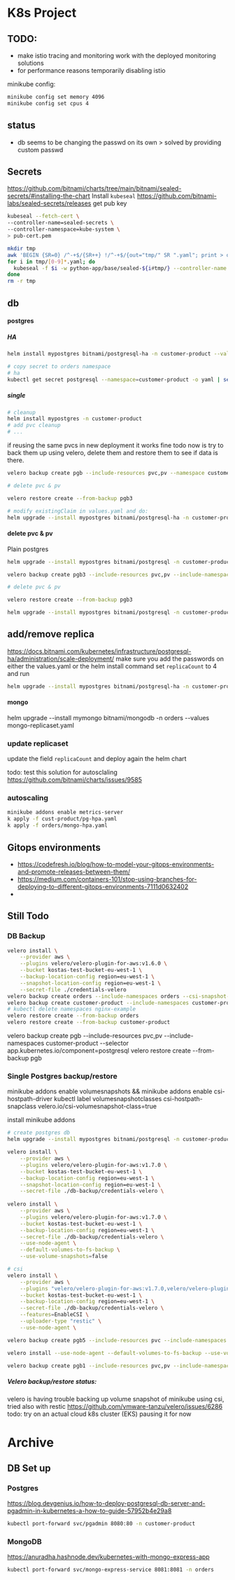 # K8s Project

## TODO:

- make istio tracing and monitoring work with the deployed monitoring solutions
- for performance reasons temporarily disabling istio

minikube config:

``` bash
minikube config set memory 4096
minikube config set cpus 4
```

## status 
- db seems to be changing the passwd on its own > solved by providing custom passwd


## Secrets 
https://github.com/bitnami/charts/tree/main/bitnami/sealed-secrets/#installing-the-chart
Install `kubeseal`
https://github.com/bitnami-labs/sealed-secrets/releases
get pub key
``` bash
kubeseal --fetch-cert \
--controller-name=sealed-secrets \
--controller-namespace=kube-system \
> pub-cert.pem

mkdir tmp
awk 'BEGIN {SR=0} /^-+$/{SR++} !/^-+$/{out="tmp/" SR ".yaml"; print > out}' k8s-secrets.yaml
for i in tmp/[0-9]*.yaml; do
  kubeseal -f $i -w python-app/base/sealed-${i#tmp/} --controller-name sealed-secrets --controller-namespace kube-system
done
rm -r tmp

```



## db

#### postgres
##### HA
``` bash
helm install mypostgres bitnami/postgresql-ha -n customer-product --values postgres-values.yaml

# copy secret to orders namespace
# ha
kubectl get secret postgresql --namespace=customer-product -o yaml | sed 's/namespace: .*/namespace: orders/' | kubectl apply -f -
```
##### single

``` bash
# cleanup
helm install mypostgres -n customer-product
# add pvc cleanup
# ...
```

if reusing the same pvcs in new deployment it works fine
todo now is try to back them up using velero, delete them and restore them to see if data is there.

``` bash
velero backup create pgb --include-resources pvc,pv --namespace customer-product --selector app.kubernetes.io/component=postgresql

# delete pvc & pv

velero restore create --from-backup pgb3

# modify existingClaim in values.yaml and do:
helm upgrade --install mypostgres bitnami/postgresql-ha -n customer-product --values postgres-values.yaml
```

#### delete pvc & pv
 Plain postgres

``` bash
helm upgrade --install mypostgres bitnami/postgresql -n customer-product --values postgres.yaml

velero backup create pgb3 --include-resources pvc,pv --include-namespaces customer-product --selector app.kubernetes.io/name=postgresql

# delete pvc & pv

velero restore create --from-backup pgb3

helm upgrade --install mypostgres bitnami/postgresql -n customer-product --values postgres.yaml
```


## add/remove replica
https://docs.bitnami.com/kubernetes/infrastructure/postgresql-ha/administration/scale-deployment/
make sure you add the passwords on either the values.yaml or the helm install command
set `replicaCount` to 4 and run
``` bash
helm upgrade --install mypostgres bitnami/postgresql-ha -n customer-product --values postgres-values.yaml
```


#### mongo
helm upgrade --install mymongo bitnami/mongodb -n orders --values mongo-replicaset.yaml

### update replicaset
update the field `replicaCount` and deploy again the helm chart

todo: 
test this solution for autosclaling
https://github.com/bitnami/charts/issues/9585

### autoscaling
``` bash
minikube addons enable metrics-server
k apply -f cust-product/pg-hpa.yaml
k apply -f orders/mongo-hpa.yaml
```

## Gitops environments
- https://codefresh.io/blog/how-to-model-your-gitops-environments-and-promote-releases-between-them/
- https://medium.com/containers-101/stop-using-branches-for-deploying-to-different-gitops-environments-7111d0632402
- 



## Still Todo

### DB Backup 
``` bash
velero install \
    --provider aws \
    --plugins velero/velero-plugin-for-aws:v1.6.0 \
    --bucket kostas-test-bucket-eu-west-1 \
    --backup-location-config region=eu-west-1 \
    --snapshot-location-config region=eu-west-1 \
    --secret-file ./credentials-velero
velero backup create orders --include-namespaces orders --csi-snapshot-timeout=20m
velero backup create customer-product --include-namespaces customer-product --csi-snapshot-timeout=20m
# kubectl delete namespaces nginx-example
velero restore create --from-backup orders
velero restore create --from-backup customer-product

```

velero backup create pgb --include-resources pvc,pv --include-namespaces customer-product --selector app.kubernetes.io/component=postgresql
velero restore create --from-backup pgb



### Single Postgres backup/restore 

minikube addons enable volumesnapshots && minikube addons enable csi-hostpath-driver
kubectl label volumesnapshotclasses csi-hostpath-snapclass velero.io/csi-volumesnapshot-class=true

install minikube addons

``` bash
# create postgres db
helm upgrade --install mypostgres bitnami/postgresql -n customer-product --values postgres.yaml

velero install \
    --provider aws \
    --plugins velero/velero-plugin-for-aws:v1.7.0 \
    --bucket kostas-test-bucket-eu-west-1 \
    --backup-location-config region=eu-west-1 \
    --snapshot-location-config region=eu-west-1 \
    --secret-file ./db-backup/credentials-velero \
    
velero install \
    --provider aws \
    --plugins velero/velero-plugin-for-aws:v1.7.0 \
    --bucket kostas-test-bucket-eu-west-1 \
    --backup-location-config region=eu-west-1 \
    --secret-file ./db-backup/credentials-velero \
    --use-node-agent \
    --default-volumes-to-fs-backup \
    --use-volume-snapshots=false

# csi
velero install \
    --provider aws \
    --plugins "velero/velero-plugin-for-aws:v1.7.0,velero/velero-plugin-for-csi:v0.5.0" \
    --bucket kostas-test-bucket-eu-west-1 \
    --backup-location-config region=eu-west-1 \
    --secret-file ./db-backup/credentials-velero \
    --features=EnableCSI \
    --uploader-type "restic" \
    --use-node-agent \

velero backup create pgb5 --include-resources pvc --include-namespaces customer-product --default-volumes-to-fs-backup

velero install --use-node-agent --default-volumes-to-fs-backup --use-volume-snapshots=false --provider aws --plugins velero/velero-plugin-for-aws:v1.6.0 --secret-file creds --bucket velero --backup-location-config region=minio,s3ForcePathStyle="true",s3Url=http://192.168.1.190:9000

velero backup create pgb1 --include-resources pvc,pv --include-namespaces customer-product --default-volumes-to-fs-backup --snapshot-volumes 


```

##### Velero backup/restore status:
velero is having trouble backing up volume snapshot of minikube using csi,
tried also with restic
https://github.com/vmware-tanzu/velero/issues/6286
todo: try on an actual cloud k8s cluster (EKS)
pausing it for now







# Archive
## DB Set up

### Postgres

https://blog.devgenius.io/how-to-deploy-postgresql-db-server-and-pgadmin-in-kubernetes-a-how-to-guide-57952b4e29a8

``` bash 
kubectl port-forward svc/pgadmin 8080:80 -n customer-product
```

### MongoDB

https://anuradha.hashnode.dev/kubernetes-with-mongo-express-app

``` bash 
kubectl port-forward svc/mongo-express-service 8081:8081 -n orders
```